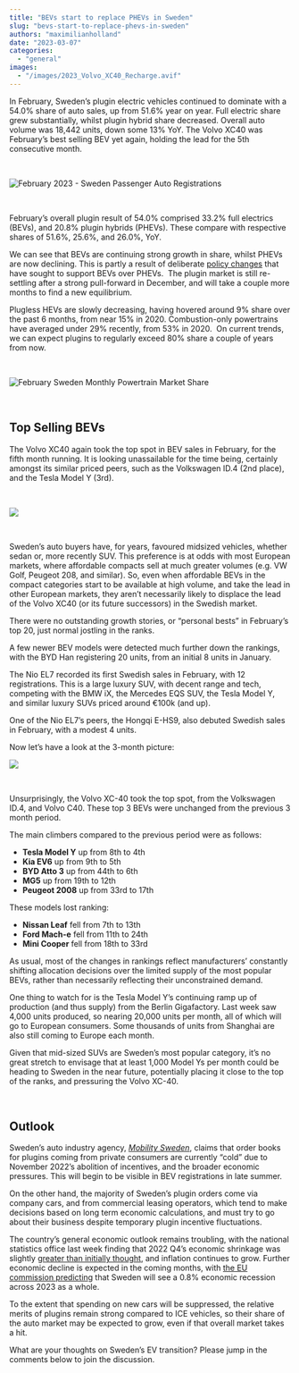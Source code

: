 ```yaml
---
title: "BEVs start to replace PHEVs in Sweden"
slug: "bevs-start-to-replace-phevs-in-sweden"
authors: "maximilianholland"
date: "2023-03-07"
categories: 
  - "general"
images: 
  - "/images/2023_Volvo_XC40_Recharge.avif"
---
```


In February, Sweden’s plugin electric vehicles continued to dominate with a 54.0% share of auto sales, up from 51.6% year on year. Full electric share grew substantially, whilst plugin hybrid share decreased. Overall auto volume was 18,442 units, down some 13% YoY. The Volvo XC40 was February’s best selling BEV yet again, holding the lead for the 5th consecutive month.

 

![February 2023 - Sweden Passenger Auto Registrations](ev-sales-images/2023-02-Sweden-Passenger-Auto-Registrations.avif)

 

February’s overall plugin result of 54.0% comprised 33.2% full electrics (BEVs), and 20.8% plugin hybrids (PHEVs). These compare with respective shares of 51.6%, 25.6%, and 26.0%, YoY.

We can see that BEVs are continuing strong growth in share, whilst PHEVs are now declining. This is partly a result of deliberate [policy changes](/2023/02/06/phevs-sales-still-strong-in-sweden/) that have sought to support BEVs over PHEVs.  The plugin market is still re-settling after a strong pull-forward in December, and will take a couple more months to find a new equilibrium.

Plugless HEVs are slowly decreasing, having hovered around 9% share over the past 6 months, from near 15% in 2020. Combustion-only powertrains have averaged under 29% recently, from 53% in 2020.  On current trends, we can expect plugins to regularly exceed 80% share a couple of years from now.

 

![February Sweden Monthly Powertrain Market Share](ev-sales-images/2023-02-Sweden-Monthly-Powertrain-Market-Share.avif)

 

## Top Selling BEVs

The Volvo XC40 again took the top spot in BEV sales in February, for the fifth month running. It is looking unassailable for the time being, certainly amongst its similar priced peers, such as the Volkswagen ID.4 (2nd place), and the Tesla Model Y (3rd).

 

![](ev-sales-images/2023-02-Sweden-Top-BEVs.avif)

 

Sweden’s auto buyers have, for years, favoured midsized vehicles, whether sedan or, more recently SUV. This preference is at odds with most European markets, where affordable compacts sell at much greater volumes (e.g. VW Golf, Peugeot 208, and similar). So, even when affordable BEVs in the compact categories start to be available at high volume, and take the lead in other European markets, they aren’t necessarily likely to displace the lead of the Volvo XC40 (or its future successors) in the Swedish market.

There were no outstanding growth stories, or “personal bests” in February’s top 20, just normal jostling in the ranks.

A few newer BEV models were detected much further down the rankings, with the BYD Han registering 20 units, from an initial 8 units in January.

The Nio EL7 recorded its first Swedish sales in February, with 12 registrations. This is a large luxury SUV, with decent range and tech, competing with the BMW iX, the Mercedes EQS SUV, the Tesla Model Y, and similar luxury SUVs priced around €100k (and up).

One of the Nio EL7’s peers, the Hongqi E-HS9, also debuted Swedish sales in February, with a modest 4 units.

Now let’s have a look at the 3-month picture:

![](ev-sales-images/2023-02-Sweden-Top-BEVs-Trailing-Qtr.avif)

 

Unsurprisingly, the Volvo XC-40 took the top spot, from the Volkswagen ID.4, and Volvo C40. These top 3 BEVs were unchanged from the previous 3 month period.

The main climbers compared to the previous period were as follows:

- **Tesla Model Y** up from 8th to 4th
- **Kia EV6** up from 9th to 5th
- **BYD Atto 3** up from 44th to 6th
- **MG5** up from 19th to 12th
- **Peugeot 2008** up from 33rd to 17th

These models lost ranking:

- **Nissan Leaf** fell from 7th to 13th
- **Ford Mach-e** fell from 11th to 24th
- **Mini Cooper** fell from 18th to 33rd

As usual, most of the changes in rankings reflect manufacturers’ constantly shifting allocation decisions over the limited supply of the most popular BEVs, rather than necessarily reflecting their unconstrained demand.

One thing to watch for is the Tesla Model Y’s continuing ramp up of production (and thus supply) from the Berlin Gigafactory. Last week saw 4,000 units produced, so nearing 20,000 units per month, all of which will go to European consumers. Some thousands of units from Shanghai are also still coming to Europe each month.

Given that mid-sized SUVs are Sweden’s most popular category, it’s no great stretch to envisage that at least 1,000 Model Ys per month could be heading to Sweden in the near future, potentially placing it close to the top of the ranks, and pressuring the Volvo XC-40.

 

## Outlook

Sweden’s auto industry agency, [_Mobility Sweden_](https://mobilitysweden.se/statistik/Nyregistreringar_per_manad_1/nyregistreringar-2023_3/fortsatt-inbromsning-pa-personbilsmarknaden-i-februari), claims that order books for plugins coming from private consumers are currently “cold” due to November 2022’s abolition of incentives, and the broader economic pressures. This will begin to be visible in BEV registrations in late summer.

On the other hand, the majority of Sweden’s plugin orders come via company cars, and from commercial leasing operators, which tend to make decisions based on long term economic calculations, and must try to go about their business despite temporary plugin incentive fluctuations.

The country’s general economic outlook remains troubling, with the national statistics office last week finding that 2022 Q4’s economic shrinkage was slightly [greater than initially thought](https://www.thelocal.se/20230228/recession-looms-as-swedens-economy-shrinks-more-than-expected/), and inflation continues to grow. Further economic decline is expected in the coming months, with [the EU commission predicting](https://www.thelocal.se/20230213/swedish-economy-to-see-worst-downturn-in-eu-2023-forecast/) that Sweden will see a 0.8% economic recession across 2023 as a whole.

To the extent that spending on new cars will be suppressed, the relative merits of plugins remain strong compared to ICE vehicles, so their share of the auto market may be expected to grow, even if that overall market takes a hit.

What are your thoughts on Sweden’s EV transition? Please jump in the comments below to join the discussion.
